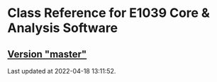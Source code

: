 # Class Reference for E1039 Core & Analysis Software
## [Version "master"](master/)
Last updated at 2022-04-18 13:11:52.
